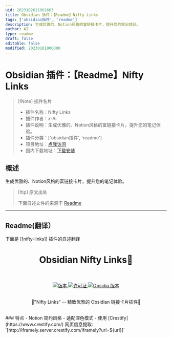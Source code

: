 ```yaml
---
uid: 2023102611081663
title: Obsidian 插件：【Readme】Nifty Links
tags: ['obsidian插件', 'readme']
description: 生成优雅的、Notion风格的富链接卡片，提升您的笔记体验。
author: AI
type: readme
draft: false
editable: false
modified: 20230101000000
---
```


# Obsidian 插件：【Readme】Nifty Links

> [!Note] 插件名片
> - 插件名称：Nifty Links
> - 插件作者：x-Ai
> - 插件说明：生成优雅的、Notion风格的富链接卡片，提升您的笔记体验。
> - 插件分类：['obsidian插件', 'readme']
> - 项目地址：[点我访问](https://github.com/x-Ai/obsidian-nifty-links)
> - 国内下载地址：[下载安装](https://pkmer.cn/products/plugin/pluginMarket/?nifty-links)

## 概述

生成优雅的、Notion风格的富链接卡片，提升您的笔记体验。



> [!tip] 原文出处
> 
>下面自述文件的来源于 [Readme](https://ghproxy.net/https://raw.githubusercontent.com/x-Ai/obsidian-nifty-links/master/README.md)
> 

---

## Readme(翻译）

下面是 [[nifty-links]] 插件的自述翻译


<h1 align="center">Obsidian Nifty Links👋
<br>
<br>
</h1>


<div align="center">
  <!-- 平台 -->
  <a href="Platform">
    <img src="https://img.shields.io/badge/版本-1.1.0-green?color=gerrn&style=flat-square" alt="版本">
  </a>
  <!-- 许可证 -->
  <a href="LICENSE">
    <img src="https://img.shields.io/github/license/x-Ai/obsidian-nifty-links?color=gerrn&style=flat-square" alt="许可证">
  </a>
  <!-- ❤︎ -->
  <a href="Obsidia Version">
    <img src="https://img.shields.io/badge/支持 Obsidia 版本-All-green?color=gerrn&style=flat-square" alt="Obsidia 版本">
  </a>
</div>
<br>

  <p align="center">🌟"Nifty Links" -- 精致优雅的 Obsidian 链接卡片插件🌟</p>
<h2 align="center"></h2>
### 特点
- Notion 简约风格
- 适配深色模式
- 使用 [Crestify](https://www.crestify.com/) 网页信息提取: `[http://iframely.server.crestify.com/iframely?url=${url}]`



